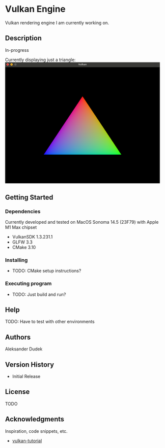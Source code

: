 # Vulkan Engine

Vulkan rendering engine I am currently working on.

## Description

In-progress

Currently displaying just a triangle:
![triangle](images/triangle.png)

## Getting Started

### Dependencies

Currently developed and tested on MacOS Sonoma 14.5 (23F79) with Apple M1 Max chipset

- VulkanSDK 1.3.231.1
- GLFW 3.3
- CMake 3.10

### Installing

- TODO: CMake setup instructions?

### Executing program

- TODO: Just build and run?

## Help

TODO: Have to test with other environments

## Authors

Aleksander Dudek

## Version History

- Initial Release

## License

TODO

## Acknowledgments

Inspiration, code snippets, etc.

- [vulkan-tutorial](https://vulkan-tutorial.com/)
